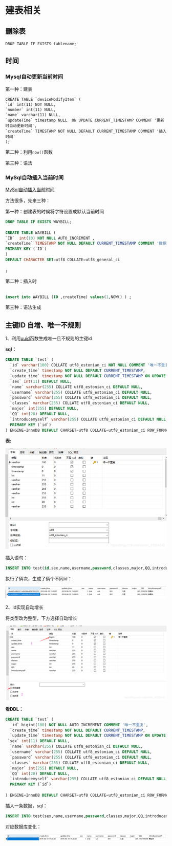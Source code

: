# 建表相关

## 删除表

```
DROP TABLE IF EXISTS tablename;
```

## 时间

### Mysql自动更新当前时间

第一种：建表

```
CREATE TABLE `deviceModifyItem` (
`id` int(11) NOT NULL,
`number` int(11) NULL,
`name` varchar(11) NULL,
`updateTime` timestamp NULL  ON UPDATE CURRENT_TIMESTAMP COMMENT '更新时自动更新时间',
`createTime` TIMESTAMP NOT NULL DEFAULT CURRENT_TIMESTAMP COMMENT '插入时间'
);
```

第二种：利用`now()`函数

第三种：语法

### MySql自动插入当前时间

[MySql自动插入当前时间](https://blog.csdn.net/wangxy799/article/details/50593005)

方法很多，先来三种：

 第一种：创建表的时候将字符设置成默认当前时间



```sql
DROP TABLE IF EXISTS WAYBILL;

CREATE TABLE WAYBILL (
`ID`  int(10) NOT NULL AUTO_INCREMENT ,
`createTime` TIMESTAMP NOT NULL DEFAULT CURRENT_TIMESTAMP COMMENT '数据插入时间' ,
PRIMARY KEY (`ID`)
)
DEFAULT CHARACTER SET=utf8 COLLATE=utf8_general_ci

;
```

第二种：插入时

```sql

insert into WAYBILL (ID ,createTime) values(1,NOW() ) ;
```

第三种：语法生成

## 主键ID 自增、唯一不规则

1、利用[uuid](https://so.csdn.net/so/search?q=uuid&spm=1001.2101.3001.7020)函数生成唯一且不规则的主键id

**sql：**

```sql
CREATE TABLE `test` (
  `id` varchar(100) COLLATE utf8_estonian_ci NOT NULL COMMENT '唯一不重复',
  `create_time` timestamp NOT NULL DEFAULT CURRENT_TIMESTAMP,
  `update_time` timestamp NOT NULL DEFAULT CURRENT_TIMESTAMP ON UPDATE CURRENT_TIMESTAMP,
  `sex` int(11) DEFAULT NULL,
  `name` varchar(255) COLLATE utf8_estonian_ci DEFAULT NULL,
  `username` varchar(255) COLLATE utf8_estonian_ci DEFAULT NULL,
  `password` varchar(255) COLLATE utf8_estonian_ci DEFAULT NULL,
  `classes` varchar(255) COLLATE utf8_estonian_ci DEFAULT NULL,
  `major` int(255) DEFAULT NULL,
  `QQ` int(20) DEFAULT NULL,
  `introducemyself` varchar(255) COLLATE utf8_estonian_ci DEFAULT NULL,
  PRIMARY KEY (`id`)
) ENGINE=InnoDB DEFAULT CHARSET=utf8 COLLATE=utf8_estonian_ci ROW_FORMAT=DYNAMIC;
```

 **表:**

![img](Imag/watermark,type_ZmFuZ3poZW5naGVpdGk,shadow_10,text_aHR0cHM6Ly9ibG9nLmNzZG4ubmV0L3dlaXhpbl80MTk1NDE0Mg==,size_16,color_FFFFFF,t_70.png)

插入语句：

 

```sql
INSERT INTO test(id,sex,name,username,password,classes,major,QQ,introducemyself) VALUE(replace(uuid(), '-', ''),1,"小米","xck","001","八班",265,953190259,"我最牛");
```

执行了俩次，生成了俩个不同id：

![img](Imag/20190610154052608.png)

2、id实现自动增长

将类型改为整型，下方选择自动增长

![img](Imag/watermark,type_ZmFuZ3poZW5naGVpdGk,shadow_10,text_aHR0cHM6Ly9ibG9nLmNzZG4ubmV0L3dlaXhpbl80MTk1NDE0Mg==,size_16,color_FFFFFF,t_70-165625456598883.png)

 **看DDL：**

```sql
CREATE TABLE `test` (
  `id` bigint(100) NOT NULL AUTO_INCREMENT COMMENT '唯一不重复',
  `create_time` timestamp NOT NULL DEFAULT CURRENT_TIMESTAMP,
  `update_time` timestamp NOT NULL DEFAULT CURRENT_TIMESTAMP ON UPDATE     	       CURRENT_TIMESTAMP,
 `sex` int(11) DEFAULT NULL,
  `name` varchar(255) COLLATE utf8_estonian_ci DEFAULT NULL,
  `username` varchar(255) COLLATE utf8_estonian_ci DEFAULT NULL,
  `password` varchar(255) COLLATE utf8_estonian_ci DEFAULT NULL,
  `classes` varchar(255) COLLATE utf8_estonian_ci DEFAULT NULL,
  `major` int(255) DEFAULT NULL,
  `QQ` int(20) DEFAULT NULL,
  `introducemyself` varchar(255) COLLATE utf8_estonian_ci DEFAULT NULL,
  PRIMARY KEY (`id`)

) ENGINE=InnoDB DEFAULT CHARSET=utf8 COLLATE=utf8_estonian_ci ROW_FORMAT=DYNAMIC;
```

 

插入一条数据，sql：

```sql
INSERT INTO test(sex,name,username,password,classes,major,QQ,introducemyself) VALUE(1,"小米","xck","001","八班",265,953190259,"我最牛");
```

对应数据库变化：

![img](Imag/20190610154828408.png)

 

 